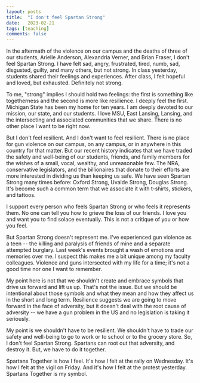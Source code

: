 ```yaml
---
layout: posts
title:  "I don't feel Spartan Strong"
date:   2023-02-21
tags: [teaching]
comments: false
---
```


In the aftermath of the violence on our campus and the deaths of three of our students, Arielle Anderson, Alexandria Verner, and Brian Fraser, I don't feel Spartan Strong. I have felt sad, angry, frustrated, tired, numb, sad, disgusted, guilty, and many others, but not strong. In class yesterday, students shared their feelings and experiences. After class, I felt hopeful and loved, but exhausted. Definitely not strong.

To me, "strong" implies I should hold two feelings: the first is something like togetherness and the second is more like resilience. I deeply feel the first. Michigan State has been my home for ten years. I am deeply devoted to our mission, our state, and our students. I love MSU, East Lansing, Lansing, and the intersecting and associated communities that we share. There is no other place I want to be right now.

But I don't feel resilient. And I don't want to feel resilient. There is no place for gun violence on our campus, on any campus, or in anywhere in this country for that matter. But our recent history indicates that we have traded the safety and well-being of our students, friends, and family members for the wishes of a small, vocal, wealthy, and unreasonable few. The NRA, conservative legislators, and the billionaires that donate to their efforts are more interested in dividing us than keeping us safe. We have seen Spartan Strong many times before: Oxford Strong, Uvalde Strong, Douglas Strong. It's become such a common term that we associate it with t-shirts, stickers, and tattoos. 

I support every person who feels Spartan Strong or who feels it represents them. No one can tell you how to grieve the loss of our friends. I love you and want you to find solace eventually. This is not a critique of you or how you feel.

But Spartan Strong doesn't represent me. I've experienced gun violence as a teen -- the killing and paralysis of friends of mine and a separate attempted burglary. Last week's events brought a wash of emotions and memories over me. I suspect this makes me a bit unique among my faculty colleagues. Violence and guns intersected with my life for a time; it's not a good time nor one I want to remember.

My point here is not that we shouldn't create and embrace symbols that drive us forward and lift us up. That's not the issue. But we should be intentional about those symbols and what they mean and how they affect us in the short and long term. Resilience suggests we are going to move forward in the face of adversity, but it doesn't deal with the root cause of adversity -- we have a gun problem in the US and no legislation is taking it seriously. 

My point is we shouldn't have to be resilient.  We shouldn't have to trade our safety and well-being to go to work or to school or to the grocery store. So, I don't feel Spartan Strong. Spartans can root out that adversity, and destroy it. But, we have to do it together.

Spartans Together is how I feel. It's how I felt at the rally on Wednesday. It's how I felt at the vigil on Friday. And it's how I felt at the protest yesterday. Spartans Together is my symbol. 



